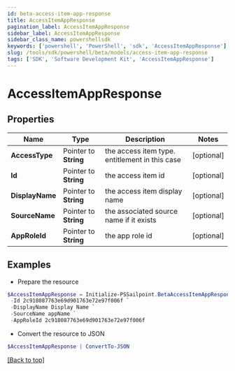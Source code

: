 ```yaml
---
id: beta-access-item-app-response
title: AccessItemAppResponse
pagination_label: AccessItemAppResponse
sidebar_label: AccessItemAppResponse
sidebar_class_name: powershellsdk
keywords: ['powershell', 'PowerShell', 'sdk', 'AccessItemAppResponse'] 
slug: /tools/sdk/powershell/beta/models/access-item-app-response
tags: ['SDK', 'Software Development Kit', 'AccessItemAppResponse']
---
```



# AccessItemAppResponse

## Properties

Name | Type | Description | Notes
------------ | ------------- | ------------- | -------------
**AccessType** |  Pointer to **String** | the access item type. entitlement in this case | [optional] 
**Id** |  Pointer to **String** | the access item id | [optional] 
**DisplayName** |  Pointer to **String** | the access item display name | [optional] 
**SourceName** |  Pointer to **String** | the associated source name if it exists | [optional] 
**AppRoleId** |  Pointer to **String** | the app role id | [optional] 

## Examples

- Prepare the resource
```powershell
$AccessItemAppResponse = Initialize-PSSailpoint.BetaAccessItemAppResponse  -AccessType app `
 -Id 2c918087763e69d901763e72e97f006f `
 -DisplayName Display Name `
 -SourceName appName `
 -AppRoleId 2c918087763e69d901763e72e97f006f
```

- Convert the resource to JSON
```powershell
$AccessItemAppResponse | ConvertTo-JSON
```


[[Back to top]](#) 

